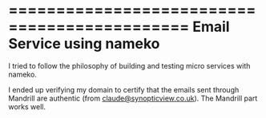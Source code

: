 =============================================
Email Service using nameko
=============================================
I tried to follow the philosophy of building and testing
micro services with nameko.

I ended up verifying my domain to certify that the emails
sent through Mandrill are authentic (from claude@synopticview.co.uk). The
Mandrill part works well.

